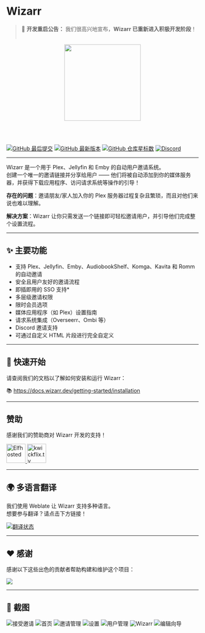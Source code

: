 # Wizarr
> 🚀 **开发重启公告：** 我们很高兴地宣布，**Wizarr 已重新进入积极开发阶段**！
<br></br>
<p align="center">

<img src="./app/static/wizarr-logo.png" height="200">
  <p></p>
</p>
<br></br>

[![GitHub 最后提交](https://img.shields.io/github/release-date/wizarrrr/wizarr?style=for-the-badge&logo=github)](https://github.com/wizarrrr/wizarr)
[![GitHub 最新版本](https://img.shields.io/github/v/release/wizarrrr/wizarr?style=for-the-badge&logo=github)](https://github.com/wizarrrr/wizarr)
[![GitHub 仓库星标数](https://img.shields.io/github/stars/wizarrrr/wizarr?style=for-the-badge&logo=github)](https://github.com/wizarrrr/wizarr)
[![Discord](https://img.shields.io/discord/1020742926856372224?style=for-the-badge&logo=discord)](https://discord.gg/NYxwcjCK9x)

---

Wizarr 是一个用于 Plex、Jellyfin 和 Emby 的自动用户邀请系统。  
创建一个唯一的邀请链接并分享给用户 —— 他们将被自动添加到你的媒体服务器，并获得下载应用程序、访问请求系统等操作的引导！

**存在的问题**：邀请朋友/家人加入你的 Plex 服务器过程复杂且繁琐，而且对他们来说也难以理解。

**解决方案**：Wizarr 让你只需发送一个链接即可轻松邀请用户，并引导他们完成整个设置流程。

---

## ✨ 主要功能

- 支持 Plex、Jellyfin、Emby、AudiobookShelf、Komga、Kavita 和 Romm 的自动邀请
- 安全且用户友好的邀请流程
- 即插即用的 SSO 支持*
- 多层级邀请权限
- 限时会员选项
- 媒体应用程序（如 Plex）设置指南
- 请求系统集成（Overseerr、Ombi 等）
- Discord 邀请支持
- 可通过自定义 HTML 片段进行完全自定义

---

## 🚀 快速开始

请查阅我们的文档以了解如何安装和运行 Wizarr：

📚 https://docs.wizarr.dev/getting-started/installation

---

## 赞助

感谢我们的赞助商对 Wizarr 开发的支持！

<a href="https://elfhosted.com">
  <img src="https://store.elfhosted.com/wp-content/uploads/2024/11/logo.svg" height="50" alt="Elfhosted" />
  <img src=".github/sponsors/kwickflix.tv.png" height="50" alt="kwickflix.tv" />

</a>

---

## 🌍 多语言翻译

我们使用 Weblate 让 Wizarr 支持多种语言。  
想要参与翻译？请点击下方链接！

<a href="https://hosted.weblate.org/engage/wizarr/">
<img src="https://hosted.weblate.org/widget/wizarr/wizarr-universal/287x66-grey.png" alt="翻译状态" />
</a>

---

## ❤️ 感谢

感谢以下这些出色的贡献者帮助构建和维护这个项目：

<a href="https://github.com/wizarrrr/wizarr/graphs/contributors">
  <img src="https://contrib.rocks/image?repo=wizarrrr/wizarr" />
</a>

---

## 📸 截图

![接受邀请](./screenshots/new-accept-plex-invite.png)
![首页](./screenshots/dashboard.png)
![邀请管理](./screenshots/invitations.png)
![设置](./screenshots/edit-servers.png)
![用户管理](./screenshots/users.png)
![Wizarr](./screenshots/wizard.jpeg)
![编辑向导](./screenshots/edit-wizard.png)